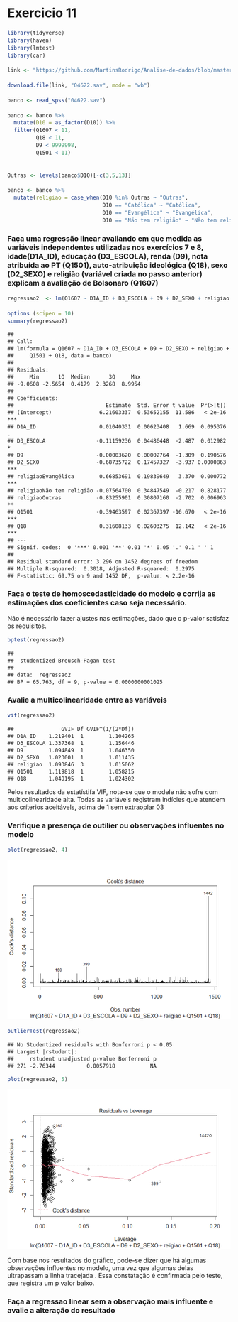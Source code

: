Exercicio 11
================

``` r
library(tidyverse)
library(haven)
library(lmtest)
library(car)

link <- "https://github.com/MartinsRodrigo/Analise-de-dados/blob/master/04622.sav?raw=true"

download.file(link, "04622.sav", mode = "wb")

banco <- read_spss("04622.sav") 

banco <- banco %>%
  mutate(D10 = as_factor(D10)) %>%
  filter(Q1607 < 11, 
         Q18 < 11,
         D9 < 9999998,
         Q1501 < 11)


Outras <- levels(banco$D10)[-c(3,5,13)]

banco <- banco %>%
  mutate(religiao = case_when(D10 %in% Outras ~ "Outras",
                              D10 == "Católica" ~ "Católica",
                              D10 == "Evangélica" ~ "Evangélica",
                              D10 == "Não tem religião" ~ "Não tem religião"))
```

### Faça uma regressão linear avaliando em que medida as variáveis independentes utilizadas nos exercícios 7 e 8, idade(D1A\_ID), educação (D3\_ESCOLA), renda (D9), nota atribuída ao PT (Q1501), auto-atribuição ideológica (Q18), sexo (D2\_SEXO) e religião (variável criada no passo anterior) explicam a avaliação de Bolsonaro (Q1607)

``` r
regressao2  <- lm(Q1607 ~ D1A_ID + D3_ESCOLA + D9 + D2_SEXO + religiao + Q1501 + Q18, data = banco)

options (scipen = 10)
summary(regressao2)
```

    ## 
    ## Call:
    ## lm(formula = Q1607 ~ D1A_ID + D3_ESCOLA + D9 + D2_SEXO + religiao + 
    ##     Q1501 + Q18, data = banco)
    ## 
    ## Residuals:
    ##     Min      1Q  Median      3Q     Max 
    ## -9.0608 -2.5654  0.4179  2.3268  8.9954 
    ## 
    ## Coefficients:
    ##                             Estimate  Std. Error t value  Pr(>|t|)    
    ## (Intercept)               6.21603337  0.53652155  11.586   < 2e-16 ***
    ## D1A_ID                    0.01040331  0.00623408   1.669  0.095376 .  
    ## D3_ESCOLA                -0.11159236  0.04486448  -2.487  0.012982 *  
    ## D9                       -0.00003620  0.00002764  -1.309  0.190576    
    ## D2_SEXO                  -0.68735722  0.17457327  -3.937 0.0000863 ***
    ## religiaoEvangélica        0.66853691  0.19839649   3.370  0.000772 ***
    ## religiaoNão tem religião -0.07564700  0.34847549  -0.217  0.828177    
    ## religiaoOutras           -0.83255901  0.30807160  -2.702  0.006963 ** 
    ## Q1501                    -0.39463597  0.02367397 -16.670   < 2e-16 ***
    ## Q18                       0.31608133  0.02603275  12.142   < 2e-16 ***
    ## ---
    ## Signif. codes:  0 '***' 0.001 '**' 0.01 '*' 0.05 '.' 0.1 ' ' 1
    ## 
    ## Residual standard error: 3.296 on 1452 degrees of freedom
    ## Multiple R-squared:  0.3018, Adjusted R-squared:  0.2975 
    ## F-statistic: 69.75 on 9 and 1452 DF,  p-value: < 2.2e-16

### Faça o teste de homoscedasticidade do modelo e corrija as estimações dos coeficientes caso seja necessário.

Não é necessário fazer ajustes nas estimações, dado que o p-valor
satisfaz os requisitos.

``` r
bptest(regressao2)
```

    ## 
    ##  studentized Breusch-Pagan test
    ## 
    ## data:  regressao2
    ## BP = 65.763, df = 9, p-value = 0.0000000001025

### Avalie a multicolinearidade entre as variáveis

``` r
vif(regressao2)
```

    ##               GVIF Df GVIF^(1/(2*Df))
    ## D1A_ID    1.219401  1        1.104265
    ## D3_ESCOLA 1.337368  1        1.156446
    ## D9        1.094849  1        1.046350
    ## D2_SEXO   1.023001  1        1.011435
    ## religiao  1.093846  3        1.015062
    ## Q1501     1.119818  1        1.058215
    ## Q18       1.049195  1        1.024302

Pelos resultados da estatístifa VIF, nota-se que o modele não sofre com
multicolinearidade alta. Todas as variáveis registram indícies que
atendem aos críterios aceitávels, acima de 1 sem extraoplar 03

### Verifique a presença de outilier ou observações influentes no modelo

``` r
plot(regressao2, 4)
```

![](exercicio_11_files/figure-gfm/unnamed-chunk-5-1.png)<!-- -->

``` r
outlierTest(regressao2)
```

    ## No Studentized residuals with Bonferroni p < 0.05
    ## Largest |rstudent|:
    ##     rstudent unadjusted p-value Bonferroni p
    ## 271 -2.76344          0.0057918           NA

``` r
plot(regressao2, 5)
```

![](exercicio_11_files/figure-gfm/unnamed-chunk-5-2.png)<!-- -->

Com base nos resultados do gráfico, pode-se dizer que há algumas
observações influentes no modelo, uma vez que algumas delas ultrapassam
a linha tracejada . Essa constatação é confirmada pelo teste, que
registra um p valor baixo.

### Faça a regressao linear sem a observação mais influente e avalie a alteração do resultado
